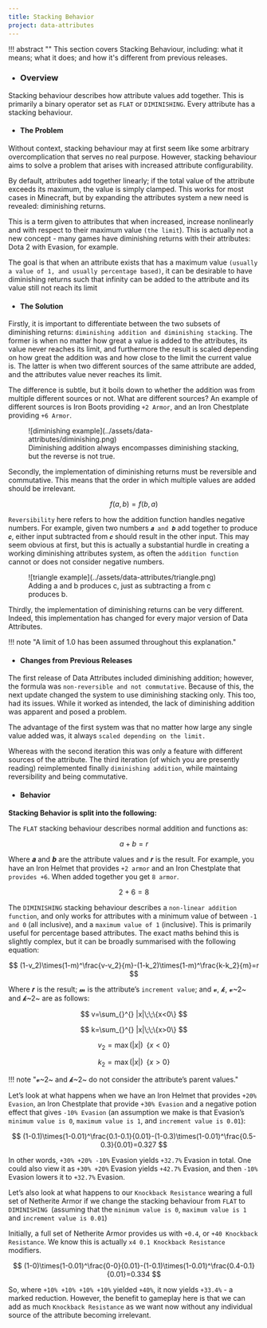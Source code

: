 ```yaml
---
title: Stacking Behavior
project: data-attributes
---
```

!!! abstract ""
    This section covers Stacking Behaviour, including: what it means; what it does; and how it's different from previous releases.

- ### Overview

Stacking behaviour describes how attribute values add together. This is primarily a binary operator set as `FLAT` or `DIMINISHING`. Every attribute has a stacking behaviour.

- #### The Problem

Without context, stacking behaviour may at first seem like some arbitrary overcomplication that serves no real purpose. However, stacking behaviour aims to solve a problem that arises with increased attribute configurability.

By default, attributes add together linearly; if the total value of the attribute exceeds its maximum, the value is simply clamped. This works for most cases in Minecraft, but by expanding the attributes system a new need is revealed: diminishing returns. 

This is a term given to attributes that when increased, increase nonlinearly and with respect to their maximum value `(the limit`). This is actually not a new concept - many games have diminishing returns with their attributes: Dota 2 with Evasion, for example.

The goal is that when an attribute exists that has a maximum value `(usually a value of 1, and usually percentage based)`, it can be desirable to have diminishing returns such that infinity can be added to the attribute and its value still not reach its limit

- #### The Solution

Firstly, it is important to differentiate between the two subsets of diminishing returns: ``diminishing addition and diminishing stacking``. The former is when no matter how great a value is added to the attributes, its value never reaches its limit, and furthermore the result is scaled depending on how great the addition was and how close to the limit the current value is. The latter is when two different sources of the same attribute are added, and the attributes value never reaches its limit.

The difference is subtle, but it boils down to whether the addition was from multiple different sources or not. What are different sources? An example of different sources is Iron Boots providing `+2 Armor`, and an Iron Chestplate providing `+6 Armor`.

<figure markdown="span">
 ![diminishing example](../assets/data-attributes/diminishing.png)
<figcaption>Diminishing addition always encompasses diminishing stacking, but the reverse is not true.</figcaption>
</figure>

Secondly, the implementation of diminishing returns must be reversible and commutative. This means that the order in which multiple values are added should be irrelevant.

$$ f(a,b)=f(b,a) $$  

`Reversibility` here refers to how the addition function handles negative numbers. For example, given two numbers `𝒂 and 𝒃` add together to produce `𝒄`, either input subtracted from `𝒄` should result in the other input. This may seem obvious at first, but this is actually a substantial hurdle in creating a working diminishing attributes system, as often the `addition function` cannot or does not consider negative numbers.

<figure markdown="span">
![triangle example](../assets/data-attributes/triangle.png)
<figcaption>Adding a and b produces c, just as subtracting a from c produces b.</figcaption>
</figure>

Thirdly, the implementation of diminishing returns can be very different. Indeed, this implementation has changed for every major version of Data Attributes.

!!! note "A limit of 1.0 has been assumed throughout this explanation."

- #### Changes from Previous Releases

The first release of Data Attributes included diminishing addition; however, the formula was `non-reversible and not commutative`. Because of this, the next update changed the system to use diminishing stacking only. This too, had its issues. While it worked as intended, the lack of diminishing addition was apparent and posed a problem. 

The advantage of the first system was that no matter how large any single value added was, it always `scaled depending on the limit.`

Whereas with the second iteration this was only a feature with different sources of the attribute. The third iteration (of which you are presently reading) reimplemented finally `diminishing addition`, while maintaing reversibility and being commutative.

- #### Behavior

**Stacking Behavior is split into the following:**

The `FLAT` stacking behaviour describes normal addition and functions as:

$$ a + b = r $$

Where 𝒂 and 𝒃 are the attribute values and 𝒓 is the result. For example, you have an Iron Helmet that provides `+2 armor` and an Iron Chestplate that `provides +6`. When added together you get `8 armor`.

$$ 2+6=8 $$

The `DIMINISHING` stacking behaviour describes a `non-linear addition function`, and only works for attributes with a minimum value of between `-1 and 0` (all inclusive), and a `maximum value of 1` (inclusive). This is primarily useful for percentage based attributes. The exact maths behind this is slightly complex, but it can be broadly summarised with the following equation:

$$ (1-v_2)\times(1-m)^\frac{v-v_2}{m}-(1-k_2)\times(1-m)^\frac{k-k_2}{m}=r $$

Where 𝒓 is the result; 𝓶 is the attribute’s `increment value`; and 𝓿, 𝓴, 𝓿~2~ and 𝓴~2~ are as follows:

$$ v=\sum_{}^{} |x|\;\;\{x<0\} $$

$$ k=\sum_{}^{} |x|\;\;\{x>0\} $$

$$ v_2=\max(|x|)\;\;\{x<0\} $$

$$ k_2=\max(|x|)\;\;\{x>0\} $$

!!! note "𝓿~2~ and 𝓴~2~ do not consider the attribute’s parent values."

Let’s look at what happens when we have an Iron Helmet that provides `+20% Evasion`, an Iron Chestplate that provide `+30% Evasion` and a negative potion effect that gives `-10% Evasion` (an assumption we make is that Evasion’s `minimum value is 0`, `maximum value is 1`, and `increment value is 0.01`):

$$ (1-0.1)\times(1-0.01)^\frac{0.1-0.1}{0.01}-(1-0.3)\times(1-0.01)^\frac{0.5-0.3}{0.01}=0.327 $$

In other words, `+30% +20% -10%` Evasion yields `+32.7%` Evasion in total. One could also view it as `+30% +20%` Evasion yields `+42.7%` Evasion, and then `-10%` Evasion lowers it to `+32.7%` Evasion.

Let’s also look at what happens to our `Knockback Resistance` wearing a full set of Netherite Armor if we change the stacking behaviour from `FLAT` to `DIMINISHING `(assuming that the `minimum value is 0`, `maximum value is 1` and `increment value is 0.01`)

Initially, a full set of Netherite Armor provides us with `+0.4`, or `+40 Knockback Resistance`. We know this is actually `x4 0.1 Knockback Resistance` modifiers.

$$ (1-0)\times(1-0.01)^\frac{0-0}{0.01}-(1-0.1)\times(1-0.01)^\frac{0.4-0.1}{0.01}=0.334 $$

So, where `+10% +10% +10% +10%` yielded `+40%`, it now yields `+33.4%` - a marked reduction. However, the benefit to gameplay here is that we can add as much `Knockback Resistance` as we want now without any individual source of the attribute becoming irrelevant.

